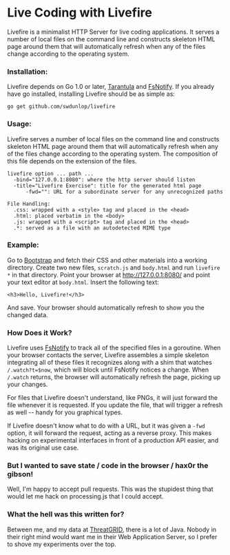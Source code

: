 Live Coding with Livefire 
=========================

Livefire is a minimalist HTTP Server for live coding applications.  It serves a number of local files on the command line and constructs skeleton HTML page around them that will automatically refresh when any of the files change according to the operating system.

### Installation:

Livefire depends on Go 1.0 or later, [Tarantula](https://github.com/swdunlop/tarantula-go) and [FsNotify](https://github.com/howeyc/fsnotify).  If you already have go installed, installing Livefire should be as simple as:

	go get github.com/swdunlop/livefire

### Usage:

Livefire serves a number of local files on the command line and constructs skeleton HTML page around them that will automatically refresh when any of the files change according to the operating system.  The composition of this file depends on the extension of the files.

	livefire option ... path ...
	  -bind="127.0.0.1:8080": where the http server should listen
	  -title="Livefire Exercise": title for the generated html page
          -fwd="": URL for a subordinate server for any unrecognized paths

	File Handling:
	  .css: wrapped with a <style> tag and placed in the <head>
	  .html: placed verbatim in the <body>
	  .js: wrapped with a <script> tag and placed in the <head>
	  .*: served as a file with an autodetected MIME type

### Example:

Go to [Bootstrap](http://twitter.github.com/bootstrap/getting-started.html) and fetch their CSS and other materials into a working directory.  Create two new files, `scratch.js` and `body.html` and run `livefire *` in that directory.  Point your browser at http://127.0.0.1:8080/ and point your text editor at `body.html`.  Insert the following text:

    <h3>Hello, Livefire!</h3>

And save.  Your browser should automatically refresh to show you the changed data.

### How Does it Work?

Livefire uses [FsNotify](https://github.com/howeyc/fsnotify) to track all of the specified files in a goroutine.  When your browser contacts the server, Livefire assembles a simple skeleton integrating all of these files it recognizes along with a shim that watches `/.watch?t=$now`, which will block until FsNotify notices a change.  When `/.watch` returns, the browser will automatically refresh the page, picking up your changes.

For files that Livefire doesn't understand, like PNGs, it will just forward the file whenever it is requested.  If you update the file, that will trigger a refresh as well -- handy for you graphical types.

If Livefire doesn't know what to do with a URL, but it was given a `-fwd` option, it will forward the request, acting as a reverse proxy.  This makes hacking on experimental interfaces in front of a production API easier, and was its original use case.

### But I wanted to save state / code in the browser / hax0r the gibson!

Well, I'm happy to accept pull requests.  This was the stupidest thing that would let me hack on processing.js that I could accept.  

### What the hell was this written for?

Between me, and my data at [ThreatGRID](https://www.threatgrid.com), there is a lot of Java.  Nobody in their right mind would want me in their Web Application Server, so I prefer to shove my experiments over the top.

